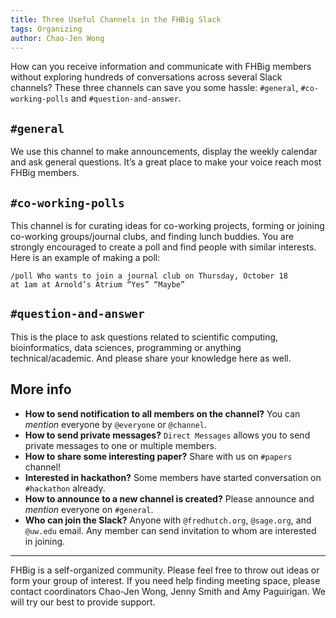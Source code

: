 ```yaml
---
title: Three Useful Channels in the FHBig Slack
tags: Organizing
author: Chao-Jen Wong
---
```

How can you receive information and communicate with FHBig members
without exploring hundreds of conversations across several Slack
channels? These three channels can save you some hassle: `#general`,
`#co-working-polls` and `#question-and-answer`.

## `#general`
We use this channel to make announcements, display the weekly calendar and ask general questions. It’s a great place to make your voice reach most FHBig members.

## `#co-working-polls`
This channel is for curating ideas for co-working projects, forming or
joining co-working groups/journal clubs, and finding lunch
buddies. You are strongly encouraged to create a poll and find people
with similar interests. Here is an example of making a poll:

```
/poll Who wants to join a journal club on Thursday, October 18
at 1am at Arnold’s Atrium “Yes” “Maybe”
```
## `#question-and-answer`
This is the place to ask questions related to scientific computing, bioinformatics, data sciences, programming or anything technical/academic. And please share your knowledge here as well. 

## More info
- __How to send notification to all members on the channel?__  You can
  _mention_ everyone by `@everyone` or `@channel`.
- __How to send private messages?__ `Direct Messages` allows you to send private messages to one or multiple members.
- __How to share some interesting paper?__  Share with us on `#papers` channel!
- __Interested in hackathon?__ Some members have started conversation
  on `#hackathon` already. 
- __How to announce to a new channel is created?__ Please announce and _mention_ everyone on `#general`.
- __Who can join the Slack?__ Anyone with `@fredhutch.org`, `@sage.org`, and `@uw.edu` email. Any member can send invitation to whom are interested in joining. 

-----
FHBig is a self-organized community.  Please feel free to throw out ideas or form your group of interest. If you need help finding meeting space, please contact coordinators Chao-Jen Wong, Jenny Smith and Amy Paguirigan. We will try our best to provide support. 


